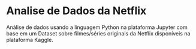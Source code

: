 # Analise de Dados da Netflix
Análise de dados usando a linguagem Python na plataforma Jupyter com base em um Dataset sobre filmes/séries originais da Netflix disponíveis na plataforma Kaggle.
